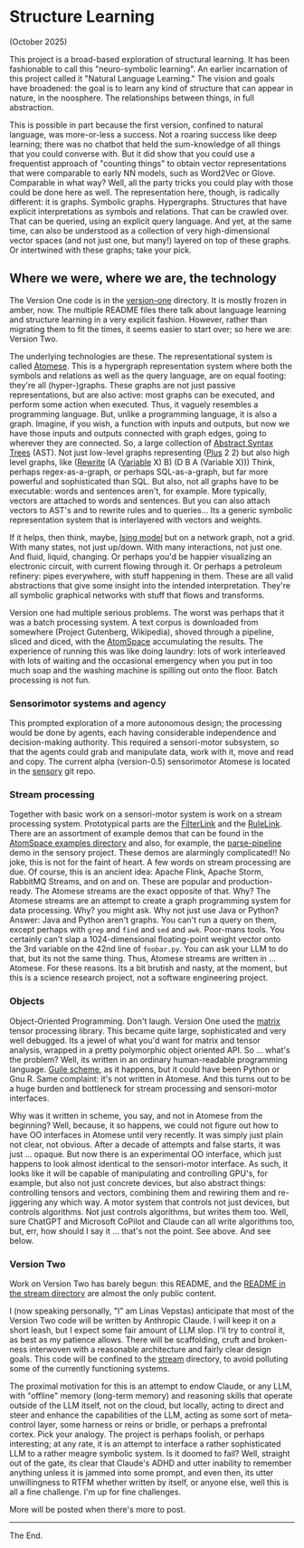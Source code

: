 Structure Learning
==================
(October 2025)

This project is a broad-based exploration of structural learning.
It has been fashionable to call this "neuro-symbolic learning".
An earlier incarnation of this project called it "Natural Language
Learning."  The vision and goals have broadened: the goal is to
learn any kind of structure that can appear in nature, in the noosphere.
The relationships between things, in full abstraction.

This is possible in part because the first version, confined to natural
language, was more-or-less a success. Not a roaring success like deep
learning; there was no chatbot that held the sum-knowledge of all things
that you could converse with. But it did show that you could use a
frequentist approach of "counting things" to obtain vector representations
that were comparable to early NN models, such as Word2Vec or Glove.
Comparable in what way? Well, all the party tricks you could play with
those could be done here as well. The representation here, though, is
radically different: it is graphs. Symbolic graphs. Hypergraphs.
Structures that have explicit interpretations as symbols and relations.
That can be crawled over. That can be queried, using an explicit query
language. And yet, at the same time, can also be understood as a
collection of very high-dimensional vector spaces (and not just one,
but many!) layered on top of these graphs. Or intertwined with these
graphs; take your pick.

Where we were, where we are, the technology
-------------------------------------------
The Version One code is in the [version-one](version-one) directory.
It is mostly frozen in amber, now. The multiple README files there talk
about language learning and structure learning in a very explicit
fashion. However, rather than migrating them to fit the times, it seems
easier to start over; so here we are: Version Two.

The underlying technologies are these. The representational system is
called [Atomese](https://wiki.opencog.org/w/Atomese). This is a
hypergraph representation system where both the symbols and relations
as well as the query language, are on equal footing: they're all
(hyper-)graphs. These graphs are not just passive representations,
but are also active: most graphs can be executed, and perform some
action when executed. Thus, it vaguely resembles a programming
language. But, unlike a programming language, it is also a graph.
Imagine, if you wish, a function with inputs and outputs, but now
we have those inputs and outputs connected with graph edges, going
to wherever they are connected. So, a large collection of
[Abstract Syntax Trees](https://en.wikipedia.org/wiki/Abstract_syntax_tree)
(AST).  Not just low-level graphs representing
([Plus](https://wiki.opencog.org/w/PlusLink) 2 2) but also high
level graphs, like ([Rewrite](https://wiki.opencog.org/w/QueryLink)
(A ([Variable](https://wiki.opencog.org/w/VariableNode) X) B) (D B A
(Variable X))) Think, perhaps regex-as-a-graph, or perhaps SQL-as-a-graph,
but far more powerful and sophisticated than SQL. But also, not all
graphs have to be executable: words and sentences aren't, for example.
More typically, vectors are attached to words and sentences. But you
can also attach vectors to AST's and to rewrite rules and to queries...
Its a generic symbolic representation system that is interlayered with
vectors and weights.

If it helps, then think, maybe,
[Ising model](https://en.wikipedia.org/wiki/Ising_model) but on a
network graph, not a grid. With many states, not just up/down. With
many interactions, not just one. And fluid, liquid, changing. Or
perhaps you'd be happier visualizing an electronic circuit, with
current flowing through it. Or perhaps a petroleum refinery: pipes
everywhere, with stuff happening in them. These are all valid
abstractions that give some insight into the intended interpretation.
They're all symbolic graphical networks with stuff that flows and
transforms.

Version one had multiple serious problems. The worst was perhaps that
it was a batch processing system. A text corpus is downloaded from
somewhere (Project Gutenberg, Wikipedia), shoved through a pipeline,
sliced and diced, with the [AtomSpace](https://github.com/opencog/atomspace)
accumulating the results. The experience of running this was like
doing laundry: lots of work interleaved with lots of waiting and the
occasional emergency when you put in too much soap and the washing
machine is spilling out onto the floor.  Batch processing is not fun.

### Sensorimotor systems and agency
This prompted exploration of a more autonomous design; the processing
would be done by agents, each having considerable independence and
decision-making authority. This required a sensori-motor subsystem,
so that the agents could grab and manipulate data, work with it, move
and read and copy. The current alpha (version-0.5) sensorimotor
Atomese is located in the [sensory](https://github.com/opencog/sensory)
git repo.

### Stream processing
Together with basic work on a sensori-motor system is work on a
stream processing system. Prototypical parts are the
[FilterLink](https://wiki.opencog.org/w/FilterLink) and the
[RuleLink](https://wiki.opencog.org/w/RuleLink).
There are an assortment of example demos that can be found in the
[AtomSpace examples directory](https://github.com/opencog/atomspace/tree/master/examples/atomspace)
and also, for example, the
[parse-pipeline](https://github.com/opencog/sensory/blob/master/examples/parse-pipeline.scm)
demo in the sensory project. These demos are alarmingly complicated!!
No joke, this is not for the faint of heart.  A few words on stream
processing are due. Of course, this is an ancient idea: Apache Flink,
Apache Storm, RabbitMQ Streams, and on and on. These are popular and
production-ready. The Atomese streams are the exact opposite of that.
Why? The Atomese streams are an attempt to create a graph programming
system for data processing. Why? you might ask. Why not just use Java
or Python? Answer: Java and Python aren't graphs. You can't run a query
on them, except perhaps with `grep` and `find` and `sed` and `awk`.
Poor-mans tools. You certainly can't slap a 1024-dimensional
floating-point weight vector onto the 3rd variable on the 42nd line
of `foobar.py`. You can ask your LLM to do that, but its not the same
thing. Thus, Atomese streams are written in ... Atomese. For these
reasons.  Its a bit brutish and nasty, at the moment, but this is a
science research project, not a software engineering project.

### Objects
Object-Oriented Programming. Don't laugh. Version One used the
[matrix](https://github.com/opencog/matrix) tensor processing library.
This became quite large, sophisticated and very well debugged. Its a
jewel of what you'd want for matrix and tensor analysis, wrapped in
a pretty polymorphic object oriented API. So ... what's the problem?
Well, its written in an ordinary human-readable programming language.
[Guile scheme](https://www.gnu.org/software/guile/), as it happens,
but it could have been Python or Gnu R. Same complaint: it's not
written in Atomese. And this turns out to be a huge burden and
bottleneck for stream processing and sensori-motor interfaces.

Why was it written in scheme, you say, and not in Atomese from the
beginning? Well, because, it so happens, we could not figure out how
to have OO interfaces in Atomese until very recently. It was simply
just plain not clear, not obvious. After a decade of attempts and
false starts, it was just ... opaque. But now there is an experimental
OO interface, which just happens to look almost identical to the
sensori-motor interface. As such, it looks like it will be capable
of manipulating and controlling GPU's, for example, but also not just
concrete devices, but also abstract things: controlling tensors and
vectors, combining them and rewiring them and re-jiggering any which
way. A motor system that controls not just devices, but controls
algorithms. Not just controls algorithms, but writes them too.
Well, sure ChatGPT and Microsoft CoPilot and Claude can all write
algorithms too, but, err, how should I say it ... that's not the
point. See above. And see below.

### Version Two
Work on Version Two has barely begun: this README, and the
[README in the stream directory](stream/README.md) are almost the only
public content.

I (now speaking personally, "I" am Linas Vepstas) anticipate that most
of the Version Two code will be written by Anthropic Claude. I will keep
it on a short leash, but I expect some fair amount of LLM slop. I'll try
to control it, as best as my patience allows. There will be scaffolding,
cruft and broken-ness interwoven with a reasonable architecture and
fairly clear design goals. This code will be confined to the
[stream](stream) directory, to avoid polluting some of the currently
functioning systems.

The proximal motivation for this is an attempt to endow Claude, or any
LLM, with "offline" memory (long-term memory) and reasoning skills
that operate outside of the LLM itself, not on the cloud, but locally,
acting to direct and steer and enhance the capabilities of the LLM,
acting as some sort of meta-control layer, some harness or reins or
bridle, or perhaps a prefrontal cortex. Pick your analogy. The project
is perhaps foolish, or perhaps interesting; at any rate, it is an
attempt to interface a rather sophisticated LLM to a rather meagre
symbolic system. Is it doomed to fail? Well, straight out of the gate,
its clear that Claude's ADHD and utter inability to remember anything
unless it is jammed into some prompt, and even then, its utter
unwillingness to RTFM whether written by itself, or anyone else,
well this is all a fine challenge.  I'm up for fine challenges.

More will be posted when there's more to post.

-------
The End.
